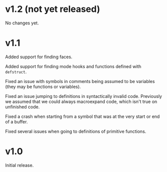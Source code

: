 # v1.2 (not yet released)

No changes yet.

# v1.1

Added support for finding faces.

Added support for finding mode hooks and functions defined with
`defstruct`.

Fixed an issue with symbols in comments being assumed to be variables
(they may be functions or variables).

Fixed an issue jumping to definitions in syntactically invalid
code. Previously we assumed that we could always macroexpand code,
which isn't true on unfinished code.

Fixed a crash when starting from a symbol that was at the very start
or end of a buffer.

Fixed several issues when going to definitions of primitive functions.

# v1.0

Initial release.
